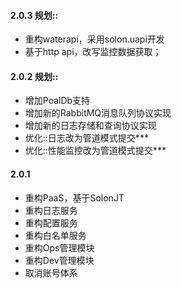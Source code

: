 #### 2.0.3 规划::
* 重构waterapi，采用solon.uapi开发
* 基于http api，改写监控数据获取；

#### 2.0.2 规划::
* 增加PoalDb支持
* 增加新的RabbitMQ消息队列协议实现
* 增加新的日志存储和查询协议实现
* 优化::日志改为管道模式提交***
* 优化::性能监控改为管道模式提交***

#### 2.0.1
* 重构PaaS，基于SolonJT
* 重构日志服务
* 重构配置服务
* 重构白名单服务
* 重构Ops管理模块
* 重构Dev管理模块
* 取消账号体系